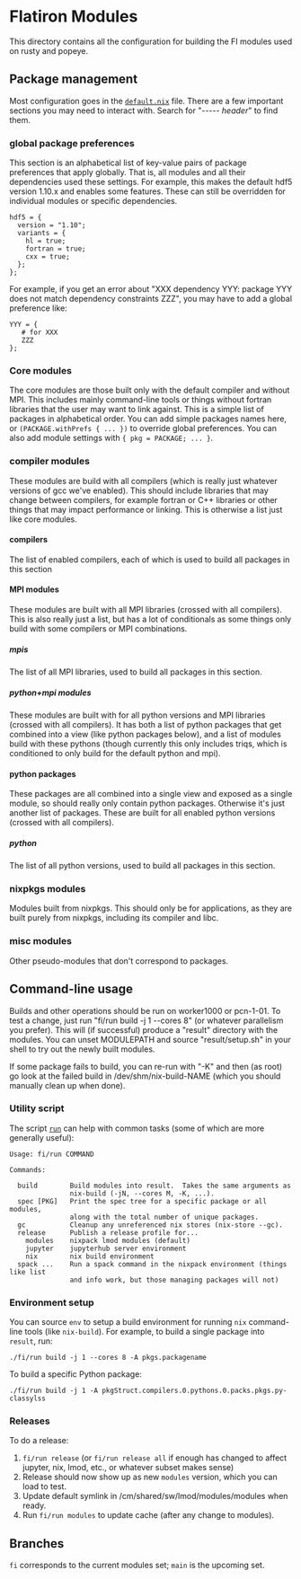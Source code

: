 # Flatiron Modules

This directory contains all the configuration for building the FI modules used on rusty and popeye.

## Package management

Most configuration goes in the [`default.nix`](default.nix) file.
There are a few important sections you may need to interact with.
Search for "----- *header*" to find them.

### global package preferences

This section is an alphabetical list of key-value pairs of package preferences that apply globally.
That is, all modules and all their dependencies used these settings.
For example, this makes the default hdf5 version 1.10.x and enables some features.
These can still be overridden for individual modules or specific dependencies.

```
hdf5 = {
  version = "1.10";
  variants = {
    hl = true;
    fortran = true;
    cxx = true;
  };
};
```

For example, if you get an error about "XXX dependency YYY: package YYY does not match dependency constraints ZZZ", you may have to add a global preference like:

```
YYY = {
   # for XXX
   ZZZ
};
```

### Core modules

The core modules are those built only with the default compiler and without MPI.
This includes mainly command-line tools or things without fortran libraries that the user may want to link against.
This is a simple list of packages in alphabetical order.
You can add simple packages names here, or `(PACKAGE.withPrefs { ... })` to override global preferences.
You can also add module settings with `{ pkg = PACKAGE; ... }`.

### compiler modules

These modules are build with all compilers (which is really just whatever versions of gcc we've enabled).
This should include libraries that may change between compilers, for example fortran or C++ libraries or other things that may impact performance or linking.
This is otherwise a list just like core modules.

#### compilers

The list of enabled compilers, each of which is used to build all packages in this section

#### MPI modules

These modules are built with all MPI libraries (crossed with all compilers).
This is also really just a list, but has a lot of conditionals as some things only build with some compilers or MPI combinations.

##### mpis

The list of all MPI libraries, used to build all packages in this section.

##### python+mpi modules

These modules are built with for all python versions and MPI libraries (crossed with all compilers).
It has both a list of python packages that get combined into a view (like python packages below), and a list of modules build with these pythons (though currently this only includes triqs, which is conditioned to only build for the default python and mpi).

#### python packages

These packages are all combined into a single view and exposed as a single module, so should really only contain python packages.
Otherwise it's just another list of packages.
These are built for all enabled python versions (crossed with all compilers).

##### python

The list of all python versions, used to build all packages in this section.

### nixpkgs modules

Modules built from nixpkgs.
This should only be for applications, as they are built purely from nixpkgs, including its compiler and libc.

### misc modules

Other pseudo-modules that don't correspond to packages.

## Command-line usage

Builds and other operations should be run on worker1000 or pcn-1-01.
To test a change, just run "fi/run build -j 1 --cores 8" (or whatever parallelism you prefer).
This will (if successful) produce a "result" directory with the modules.
You can unset MODULEPATH and source "result/setup.sh" in your shell to try out the newly built modules.

If some package fails to build, you can re-run with "-K" and then (as root) go look at the failed build in /dev/shm/nix-build-NAME (which you should manually clean up when done).

### Utility script

The script [`run`](run) can help with common tasks (some of which are more generally useful):
```
Usage: fi/run COMMAND

Commands:

  build        Build modules into result.  Takes the same arguments as
               nix-build (-jN, --cores M, -K, ...).
  spec [PKG]   Print the spec tree for a specific package or all modules,
               along with the total number of unique packages.
  gc           Cleanup any unreferenced nix stores (nix-store --gc).
  release      Publish a release profile for...
    modules    nixpack lmod modules (default)
    jupyter    jupyterhub server environment
    nix        nix build environment
  spack ...    Run a spack command in the nixpack environment (things like list
               and info work, but those managing packages will not)
```

### Environment setup

You can source `env` to setup a build environment for running `nix` command-line tools (like `nix-build`).
For example, to build a single package into `result`, run:
```
./fi/run build -j 1 --cores 8 -A pkgs.packagename
```

To build a specific Python package:

```
./fi/run build -j 1 -A pkgStruct.compilers.0.pythons.0.packs.pkgs.py-classylss
```

### Releases

To do a release:

1. `fi/run release` (or `fi/run release all` if enough has changed to affect jupyter, nix, lmod, etc., or whatever subset makes sense)
2. Release should now show up as new `modules` version, which you can load to test.
3. Update default symlink in /cm/shared/sw/lmod/modules/modules when ready.
4. Run `fi/run modules` to update cache (after any change to modules).

## Branches
`fi` corresponds to the current modules set; `main` is the upcoming set.
